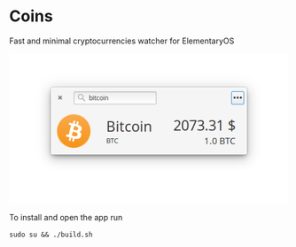 # Coins
Fast and minimal cryptocurrencies watcher for ElementaryOS

![Coins Screenshot](/art/screenshot.png)

To install and open the app run

```
sudo su && ./build.sh
```